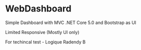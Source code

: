 # WebDashboard
Simple Dashboard with MVC .NET Core 5.0 and Bootstrap as UI


Limited Responsive (Mostly UI only)

For techincal test - Logique
Radendy B

